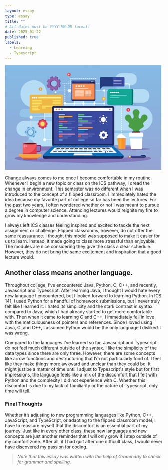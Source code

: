 ```yaml
---
layout: essay
type: essay
title: ""
# All dates must be YYYY-MM-DD format!
date: 2025-01-22
published: true
labels:
  - Learning
  - Typescript
---
```


<img class="float-end rounded-end p-4" width="500px" src="../img/laptop-displaying-web.jpg">

Change always comes to me once I become comfortable in my routine. Whenever I begin a new topic or class on the ICS pathway, I dread the change in environment. This semester was no different when I was introduced to the concept of a flipped classroom. I immediately hated the idea because my favorite part of college so far has been the lectures. For the past two years, I often wondered whether or not I was meant to pursue a degree in computer science. Attending lectures would reignite my fire to grow my knowledge and understanding. 

I always left ICS classes feeling inspired and excited to tackle the next assignment or challenge. Flipped classrooms, however, do not offer the same reassurance. I thought this model was supposed to make it easier for us to learn. Instead, it made going to class more stressful than enjoyable. The modules are nice considering they give the class a clear schedule. However, they do not bring the same excitement and inspiration that a good lecture would.     

## Another class means another language.

Throughout college, I’ve encountered Java, Python, C, C++, and recently, Javascript and Typescript. After learning Java, I thought I would hate every new language I encountered, but I looked forward to learning Python. In ICS 141, I used Python for a handful of homework submissions, but I never truly felt like I learned it. I hated its simplicity and the stark contrast in syntax compared to Java, which I had already started to get more comfortable with. Then when it came to learning C and C++, I immediately fell in love with the meticulousness of pointers and references. Since I loved using Java, C, and C++, I assumed Python would be the only language I disliked. I was wrong.

Compared to the languages I’ve learned so far, Javascript and Typescript do not feel much different outside of the syntax. I like the simplicity of the data types since there are only three. However, there are some concepts like arrow functions and destructuring that I’m not particularly fond of. I feel like they make things more awkward and unclear than they could be. It might just be a matter of time until I adjust to Typescript's style but for first impressions, the language feels like a mix of the discomfort that I felt with Python and the complexity I did not experience with C. Whether this discomfort is due to my lack of familiarity or the nature of Typescript, only time will tell.

### Final Thoughts 

Whether it’s adjusting to new programming languages like Python, C++, JavaScript, and TypeScript, or adapting to the flipped classroom model, I have to reassure myself that the discomfort is an essential part of my journey. Just like in every other class, these new languages and new concepts are just another reminder that I will only grow if I step outside of my comfort zone. After all, if I had quit after one difficult class, I would never have discovered my passion for coding.

> *Note that this essay was written with the help of Grammarly to check for grammar and spelling.*

